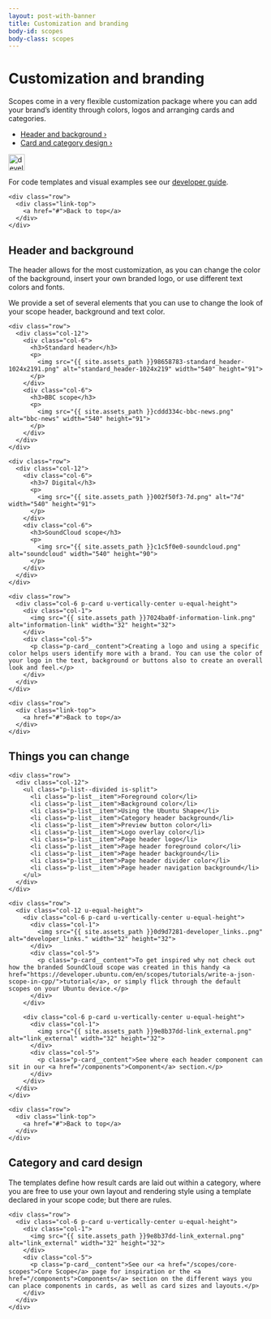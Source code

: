```yaml
---
layout: post-with-banner
title: Customization and branding
body-id: scopes
body-class: scopes
---
```


<div class="p-strip">
  <div class="row">
    <div class="col-8">
      <h1>Customization and branding</h1>
      <p>Scopes come in a very flexible customization package where you can add your brand&#8217;s identity through colors, logos and arranging cards and categories.</p>
    </div>
  </div>

  <div class="row">
    <div class="col-6">
      <ul class="p-list--divided">
        <li class="p-list__item"><a href="#header-and-background">Header and background&nbsp;&rsaquo;</a></li>
        <li class="p-list__item"><a href="#card-and-category-design">Card and category design&nbsp;&rsaquo;</a></li>
      </ul>
    </div>
  </div>

  <div class="row">
    <div class="col-6 p-card u-vertically-center u-equal-height">
      <div class="col-1">
        <img src="{{ site.assets_path }}0d9d7281-developer_links..png" alt="developer_links." width="32" height="32">
      </div>
      <div class="col-5">
        <p class="p-card__content">For code templates and visual examples see our <a href="https://developer.ubuntu.com/en/scopes/guides/scopes-customization-branding/"> developer guide</a>.</p>
      </div>
    </div>

    <div class="row">
      <div class="link-top">
        <a href="#">Back to top</a>
      </div>
    </div>
  </div>

  <div class="p-strip">
    <div class="row">
      <div class="col-8">
        <h2 id="header-and-background">Header and background</h2>
        <p>The header allows for the most customization, as you can change the color of the background, insert your own branded logo, or use different text colors and fonts.</p>
        <p>We provide a set of several elements that you can use to change the look of your scope header, background and text color.</p>
      </div>
    </div>

    <div class="row">
      <div class="col-12">
        <div class="col-6">
          <h3>Standard header</h3>
          <p>
            <img src="{{ site.assets_path }}98658783-standard_header-1024x2191.png" alt="standard_header-1024x219" width="540" height="91">
          </p>
        </div>
        <div class="col-6">
          <h3>BBC scope</h3>
          <p>
            <img src="{{ site.assets_path }}cddd334c-bbc-news.png" alt="bbc-news" width="540" height="91">
          </p>
        </div>
      </div>
    </div>

    <div class="row">
      <div class="col-12">
        <div class="col-6">
          <h3>7 Digital</h3>
          <p>
            <img src="{{ site.assets_path }}002f50f3-7d.png" alt="7d" width="540" height="91">
          </p>
        </div>
        <div class="col-6">
          <h3>SoundCloud scope</h3>
          <p>
            <img src="{{ site.assets_path }}c1c5f0e0-soundcloud.png" alt="soundcloud" width="540" height="90">
          </p>
        </div>
      </div>
    </div>

    <div class="row">
      <div class="col-6 p-card u-vertically-center u-equal-height">
        <div class="col-1">
          <img src="{{ site.assets_path }}7024ba0f-information-link.png" alt="information-link" width="32" height="32">
        </div>
        <div class="col-5">
          <p class="p-card__content">Creating a logo and using a specific color helps users identify more with a brand. You can use the color of your logo in the text, background or buttons also to create an overall look and feel.</p>
        </div>
      </div>
    </div>

    <div class="row">
      <div class="link-top">
        <a href="#">Back to top</a>
      </div>
    </div>
  </div>

  <div class="p-strip">
    <div class="row">
      <div class="col-12">
        <h2>Things you can change</h2>
      </div>
    </div>

    <div class="row">
      <div class="col-12">
        <ul class="p-list--divided is-split">
          <li class="p-list__item">Foreground color</li>
          <li class="p-list__item">Background color</li>
          <li class="p-list__item">Using the Ubuntu Shape</li>
          <li class="p-list__item">Category header background</li>
          <li class="p-list__item">Preview button color</li>
          <li class="p-list__item">Logo overlay color</li>
          <li class="p-list__item">Page header logo</li>
          <li class="p-list__item">Page header foreground color</li>
          <li class="p-list__item">Page header background</li>
          <li class="p-list__item">Page header divider color</li>
          <li class="p-list__item">Page header navigation background</li>
        </ul>
      </div>
    </div>

    <div class="row">
      <div class="col-12 u-equal-height">
        <div class="col-6 p-card u-vertically-center u-equal-height">
          <div class="col-1">
            <img src="{{ site.assets_path }}0d9d7281-developer_links..png" alt="developer_links." width="32" height="32">
          </div>
          <div class="col-5">
            <p class="p-card__content">To get inspired why not check out how the branded SoundCloud scope was created in this handy <a href="https://developer.ubuntu.com/en/scopes/tutorials/write-a-json-scope-in-cpp/">tutorial</a>, or simply flick through the default scopes on your Ubuntu device.</p>
          </div>
        </div>

        <div class="col-6 p-card u-vertically-center u-equal-height">
          <div class="col-1">
            <img src="{{ site.assets_path }}9e8b37dd-link_external.png" alt="link_external" width="32" height="32">
          </div>
          <div class="col-5">
            <p class="p-card__content">See where each header component can sit in our <a href="/components">Component</a> section.</p>
          </div>
        </div>
      </div>
    </div>

    <div class="row">
      <div class="link-top">
        <a href="#">Back to top</a>
      </div>
    </div>
  </div>
</div>

<div class="p-strip">
  <div class="row">
    <div class="col-8">
      <h2 id="card-and-category-design">Category and card design</h2>
      <p>The templates define how result cards are laid out within a category, where you are free to use your own layout and rendering style using a template declared in your scope code; but there are rules.</p>
    </div>
    </div>

    <div class="row">
      <div class="col-6 p-card u-vertically-center u-equal-height">
        <div class="col-1">
          <img src="{{ site.assets_path }}9e8b37dd-link_external.png" alt="link_external" width="32" height="32">
        </div>
        <div class="col-5">
          <p class="p-card__content">See our <a href="/scopes/core-scopes">Core Scope</a> page for inspiration or the <a href="/components">Components</a> section on the different ways you can place components in cards, as well as card sizes and layouts.</p>
        </div>
      </div>
    </div>
</div>
